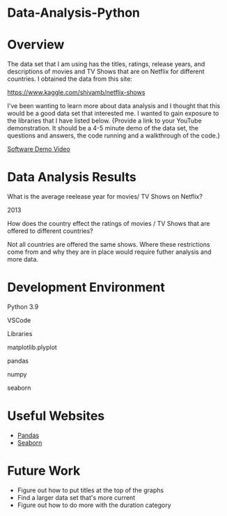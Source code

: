 # Data-Analysis-Python
# Overview

The data set that I am using has the titles, ratings, release years, and descriptions of movies and TV Shows that are on Netflix for different countries. I obtained the data from this site:

https://www.kaggle.com/shivamb/netflix-shows

I've been wanting to learn more about data analysis and I thought that this would be a good data set that interested me. I wanted to gain exposure to the libraries that I have listed below. 
{Provide a link to your YouTube demonstration.  It should be a 4-5 minute demo of the data set, the questions and answers, the code running and a walkthrough of the code.}

[Software Demo Video](http://youtube.link.goes.here)

# Data Analysis Results

What is the average reelease year for movies/ TV Shows on Netflix?

2013

How does the country effect the ratings of movies / TV Shows that are offered to different countries?

Not all countries are offered the same shows. Where these restrictions come from and why they are in place would require futher analysis and more data. 



# Development Environment

Python 3.9

VSCode

Libraries

matplotlib.plyplot

pandas

numpy

seaborn

# Useful Websites

* [Pandas](https://pandas.pydata.org/docs/reference/index.html)
* [Seaborn](https://seaborn.pydata.org/api.html)

# Future Work

* Figure out how to put titles at the top of the graphs
* Find a larger data set that's more current
* Figure out how to do more with the duration category
